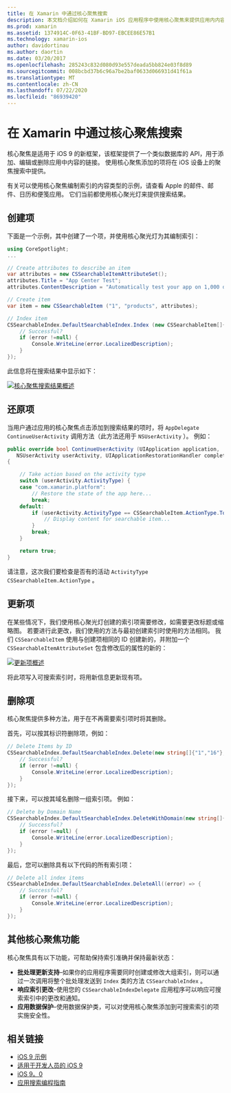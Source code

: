 ```yaml
---
title: 在 Xamarin 中通过核心聚焦搜索
description: 本文档介绍如何在 Xamarin iOS 应用程序中使用核心聚焦来提供应用内内容的链接。 本文介绍了如何创建、还原、更新和删除可搜索的项。
ms.prod: xamarin
ms.assetid: 1374914C-0F63-41BF-BD97-EBCEE86E57B1
ms.technology: xamarin-ios
author: davidortinau
ms.author: daortin
ms.date: 03/20/2017
ms.openlocfilehash: 285243c832d080d93e557deada5bb824e03f8d89
ms.sourcegitcommit: 008bcbd37b6c96a7be2baf0633d066931d41f61a
ms.translationtype: MT
ms.contentlocale: zh-CN
ms.lasthandoff: 07/22/2020
ms.locfileid: "86939420"
---
```

# <a name="search-with-core-spotlight-in-xamarinios"></a>在 Xamarin 中通过核心聚焦搜索

核心聚焦是适用于 iOS 9 的新框架，该框架提供了一个类似数据库的 API，用于添加、编辑或删除应用中内容的链接。 使用核心聚焦添加的项将在 iOS 设备上的聚焦搜索中提供。

有关可以使用核心聚焦编制索引的内容类型的示例，请查看 Apple 的邮件、邮件、日历和便笺应用。 它们当前都使用核心聚光灯来提供搜索结果。

## <a name="creating-an-item"></a>创建项

下面是一个示例，其中创建了一个项，并使用核心聚光灯为其编制索引：

```csharp
using CoreSpotlight;
...

// Create attributes to describe an item
var attributes = new CSSearchableItemAttributeSet();
attributes.Title = "App Center Test";
attributes.ContentDescription = "Automatically test your app on 1,000 devices in the cloud.";

// Create item
var item = new CSSearchableItem ("1", "products", attributes);

// Index item
CSSearchableIndex.DefaultSearchableIndex.Index (new CSSearchableItem[]{ item }, (error) => {
    // Successful?
    if (error !=null) {
        Console.WriteLine(error.LocalizedDescription);
    }
});
```

此信息将在搜索结果中显示如下：

[![核心聚焦搜索结果概述](corespotlight-images/corespotlight01.png)](corespotlight-images/corespotlight01.png#lightbox)

## <a name="restoring-an-item"></a>还原项

当用户通过应用的核心聚焦点击添加到搜索结果的项时，将 `AppDelegate` `ContinueUserActivity` 调用方法（此方法还用于 `NSUserActivity` ）。 例如：

```csharp
public override bool ContinueUserActivity (UIApplication application,
   NSUserActivity userActivity, UIApplicationRestorationHandler completionHandler)
{

    // Take action based on the activity type
    switch (userActivity.ActivityType) {
    case "com.xamarin.platform":
        // Restore the state of the app here...
        break;
    default:
        if (userActivity.ActivityType == CSSearchableItem.ActionType.ToString ()) {
            // Display content for searchable item...
        }
        break;
    }

    return true;
}
```

请注意，这次我们要检查是否有的活动 `ActivityType` `CSSearchableItem.ActionType` 。

## <a name="updating-an-item"></a>更新项

在某些情况下，我们使用核心聚光灯创建的索引项需要修改，如需要更改标题或缩略图。 若要进行此更改，我们使用的方法与最初创建索引时使用的方法相同。
我们 `CSSearchableItem` 使用与创建项相同的 ID 创建新的，并附加一个 `CSSearchableItemAttributeSet` 包含修改后的属性的新的：

[![更新项概述](corespotlight-images/corespotlight02.png)](corespotlight-images/corespotlight02.png#lightbox)

将此项写入可搜索索引时，将用新信息更新现有项。

## <a name="deleting-an-item"></a>删除项

核心聚焦提供多种方法，用于在不再需要索引项时将其删除。

首先，可以按其标识符删除项，例如：

```csharp
// Delete Items by ID
CSSearchableIndex.DefaultSearchableIndex.Delete(new string[]{"1","16"},(error) => {
    // Successful?
    if (error !=null) {
        Console.WriteLine(error.LocalizedDescription);
    }
});
```

接下来，可以按其域名删除一组索引项。 例如：

```csharp
// Delete by Domain Name
CSSearchableIndex.DefaultSearchableIndex.DeleteWithDomain(new string[]{"domain-name"},(error) => {
    // Successful?
    if (error !=null) {
        Console.WriteLine(error.LocalizedDescription);
    }
});
```

最后，您可以删除具有以下代码的所有索引项：

```csharp
// Delete all index items
CSSearchableIndex.DefaultSearchableIndex.DeleteAll((error) => {
    // Successful?
    if (error !=null) {
        Console.WriteLine(error.LocalizedDescription);
    }
});
```

## <a name="additional-core-spotlight-features"></a>其他核心聚焦功能

核心聚焦具有以下功能，可帮助保持索引准确并保持最新状态：

- **批处理更新支持**–如果你的应用程序需要同时创建或修改大组索引，则可以通过一次调用将整个批处理发送到 `Index` 类的方法 `CSSearchableIndex` 。
- **响应索引更改**–使用您的 `CSSearchableIndexDelegate` 应用程序可以响应可搜索索引中的更改和通知。
- **应用数据保护**–使用数据保护类，可以对使用核心聚焦添加到可搜索索引的项实施安全性。

## <a name="related-links"></a>相关链接

- [iOS 9 示例](https://docs.microsoft.com/samples/browse/?products=xamarin&term=Xamarin.iOS+iOS9)
- [适用于开发人员的 iOS 9](https://developer.apple.com/ios/pre-release/)
- [iOS 9。0](https://developer.apple.com/library/prerelease/ios/releasenotes/General/WhatsNewIniOS/Articles/iOS9.html)
- [应用搜索编程指南](https://developer.apple.com/library/prerelease/ios/documentation/General/Conceptual/AppSearch/index.html#//apple_ref/doc/uid/TP40016308)
